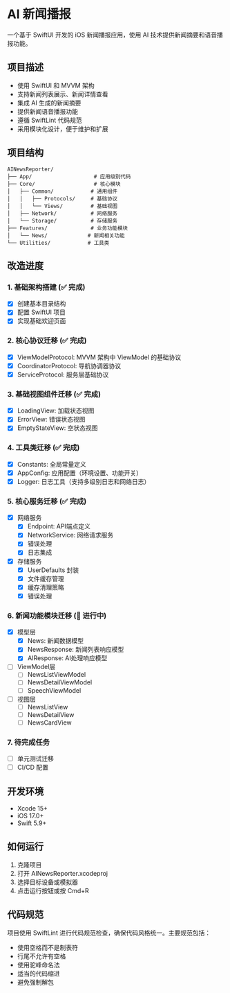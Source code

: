 # AI 新闻播报

一个基于 SwiftUI 开发的 iOS 新闻播报应用，使用 AI 技术提供新闻摘要和语音播报功能。

## 项目描述

- 使用 SwiftUI 和 MVVM 架构
- 支持新闻列表展示、新闻详情查看
- 集成 AI 生成的新闻摘要
- 提供新闻语音播报功能
- 遵循 SwiftLint 代码规范
- 采用模块化设计，便于维护和扩展

## 项目结构

```
AINewsReporter/
├── App/                    # 应用级别代码
├── Core/                   # 核心模块
│   ├── Common/            # 通用组件
│   │   ├── Protocols/     # 基础协议
│   │   └── Views/         # 基础视图
│   ├── Network/           # 网络服务
│   └── Storage/           # 存储服务
├── Features/              # 业务功能模块
│   └── News/             # 新闻相关功能
└── Utilities/            # 工具类
```

## 改造进度

### 1. 基础架构搭建 (✅ 完成)

- [x] 创建基本目录结构
- [x] 配置 SwiftUI 项目
- [x] 实现基础欢迎页面

### 2. 核心协议迁移 (✅ 完成)

- [x] ViewModelProtocol: MVVM 架构中 ViewModel 的基础协议
- [x] CoordinatorProtocol: 导航协调器协议
- [x] ServiceProtocol: 服务层基础协议

### 3. 基础视图组件迁移 (✅ 完成)

- [x] LoadingView: 加载状态视图
- [x] ErrorView: 错误状态视图
- [x] EmptyStateView: 空状态视图

### 4. 工具类迁移 (✅ 完成)

- [x] Constants: 全局常量定义
- [x] AppConfig: 应用配置（环境设置、功能开关）
- [x] Logger: 日志工具（支持多级别日志和网络日志）

### 5. 核心服务迁移 (✅ 完成)

- [x] 网络服务
  - [x] Endpoint: API端点定义
  - [x] NetworkService: 网络请求服务
  - [x] 错误处理
  - [x] 日志集成
- [x] 存储服务
  - [x] UserDefaults 封装
  - [x] 文件缓存管理
  - [x] 缓存清理策略
  - [x] 错误处理

### 6. 新闻功能模块迁移 (🚧 进行中)

- [x] 模型层
  - [x] News: 新闻数据模型
  - [x] NewsResponse: 新闻列表响应模型
  - [x] AIResponse: AI处理响应模型
- [ ] ViewModel层
  - [ ] NewsListViewModel
  - [ ] NewsDetailViewModel
  - [ ] SpeechViewModel
- [ ] 视图层
  - [ ] NewsListView
  - [ ] NewsDetailView
  - [ ] NewsCardView

### 7. 待完成任务

- [ ] 单元测试迁移
- [ ] CI/CD 配置

## 开发环境

- Xcode 15+
- iOS 17.0+
- Swift 5.9+

## 如何运行

1. 克隆项目
2. 打开 AINewsReporter.xcodeproj
3. 选择目标设备或模拟器
4. 点击运行按钮或按 Cmd+R

## 代码规范

项目使用 SwiftLint 进行代码规范检查，确保代码风格统一。主要规范包括：

- 使用空格而不是制表符
- 行尾不允许有空格
- 使用驼峰命名法
- 适当的代码缩进
- 避免强制解包 